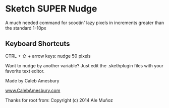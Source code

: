 Sketch SUPER Nudge
==================

A much needed command for scootin' lazy pixels in increments greater than the standard 1-10px

## Keyboard Shortcuts

CTRL + ⇧ + arrow keys: nudge 50 pixels

Want to nudge by another variable? Just edit the .skethplugin files with your favorite text editor.


Made by Caleb Amesbury

www.CalebAmesbury.com

Thanks for root from: Copyright (c) 2014 Ale Muñoz
